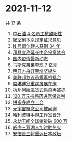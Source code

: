 # 2021-11-12

共 17 条

<!-- BEGIN ZHIHUSEARCH -->
<!-- 最后更新时间 Fri Nov 12 2021 04:09:32 GMT+0800 (China Standard Time) -->
1. [中石油 4 名员工核酸阳性](https://www.zhihu.com/search?q=北京疫情)
1. [密室剧本杀规定征求意见](https://www.zhihu.com/search?q=剧本杀)
1. [N 号房创建人获刑 34 年](https://www.zhihu.com/search?q=n号房)
1. [拜登宣称延长中企投资禁令](https://www.zhihu.com/search?q=中企投资禁令)
1. [国内疫情最新动态](https://www.zhihu.com/search?q=疫情)
1. [马斯克弟弟套现 7 亿元](https://www.zhihu.com/search?q=马斯克弟弟)
1. [明日方舟好莱坞奖提名](https://www.zhihu.com/search?q=明日方舟)
1. [美联邦参议员乘军机抵台](https://www.zhihu.com/search?q=美联邦参议员抵台)
1. [席琳迪翁重病瘫痪在床](https://www.zhihu.com/search?q=席琳迪翁)
1. [杭州阿姨进货式偷菜再被抓](https://www.zhihu.com/search?q=杭州阿姨偷菜)
1. [120 万元抗癌药进医保谈判](https://www.zhihu.com/search?q=医保谈判)
1. [拼多多成立工会](https://www.zhihu.com/search?q=拼多多)
1. [元宇宙概念公司被问询](https://www.zhihu.com/search?q=元宇宙)
1. [哈利波特手游工作室晋升](https://www.zhihu.com/search?q=哈利波特魔法觉醒)
1. [永劫无间全球销量破 600 万](https://www.zhihu.com/search?q=永劫无间)
1. [威少三双湖人加时胜热火](https://www.zhihu.com/search?q=湖人)
1. [安倍晋三将重返日本政坛](https://www.zhihu.com/search?q=安倍晋三)
<!-- END ZHIHUSEARCH -->
